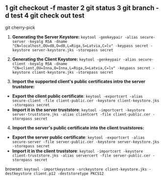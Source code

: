 1 git checkout -f master
2 git status
3 git branch -d test
4 git check out test
---------------------
git cherry-pick


 1. **Generating the Server Keystore:**
`keytool -genkeypair -alias secure-server -keyalg RSA -dname "CN=localhost,OU=d8,O=d8,L=Riga,S=Latvia,C=lv" -keypass secret -keystore server-keystore.jks -storepass secret`

 2. **Generating the Client Keystore:** 
`keytool -genkeypair -alias secure-client -keyalg RSA -dname "CN=client,OU=Inna,O=Inna,L=Riga,S=Latvia,C=lv" -keypass secret -keystore client-keystore.jks -storepass secret`

 3. **Import the supported client's public certificates intro the server truststore:**
  - **Export the client public certificate**: `keytool -exportcert -alias secure-client -file client-public.cer -keystore client-keystore.jks -storepass secret`
  - **Import it in the server truststore**: `keytool -importcert -keystore server-truststore.jks -alias clientcert -file client-public.cer -storepass secret`

 4. **Import the server's public certificate into the client truststores:**
   - **Export the server public certificate**: `keytool -exportcert -alias secure-server -file server-public.cer -keystore server-keystore.jks -storepass secret`
   - **Import it in the client truststore**: `keytool -importcert -keystore client-truststore.jks -alias servercert -file server-public.cer -storepass secret` 
  
browser: `keytool -importkeystore -srckeystore client-keystore.jks -destkeystore client.p12 -deststoretype PKCS12`
